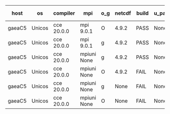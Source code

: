 

| host     | os       | compiler                              | mpi                      | o_g        | netcdf        | build       | u_pass          | u_fail          | s_pass            | s_fail            | e_pass             | e_fail             | nuopc_pass       | nuopc_fail       | artifacts link          |
|----------|----------|---------------------------------------|--------------------------|------------|---------------|-------------|-----------------|-----------------|-------------------|-------------------|--------------------|--------------------|------------------|------------------|-------------------------|
| gaeaC5 | Unicos | cce 20.0.0 | mpi 9.0.1  | O | 4.9.2  | PASS | None | None | None | None | None | None | None | None | <a href="https://github.com/esmf-org/esmf-test-artifacts/tree/b6c2c82c22a54752b5c92cc0c26e414055f33732/feature_porting/cce/20.0.0/O/mpi/9.0.1" target="_blank">b6c2c82</a> | 
| gaeaC5 | Unicos | cce 20.0.0 | mpi 9.0.1  | g | 4.9.2  | PASS | None | None | None | None | None | None | None | None | <a href="https://github.com/esmf-org/esmf-test-artifacts/tree/edfb2e30851890d9618cc64147ef2c59f08792eb/feature_porting/cce/20.0.0/g/mpi/9.0.1" target="_blank">edfb2e3</a> | 
| gaeaC5 | Unicos | cce 20.0.0 | mpiuni None  | g | 4.9.2  | PASS | None | None | None | None | None | None | None | None | <a href="https://github.com/esmf-org/esmf-test-artifacts/tree/f629ac64007f29c79d763f842f62ade0174cea88/feature_porting/cce/20.0.0/g/mpiuni/None" target="_blank">f629ac6</a> | 
| gaeaC5 | Unicos | cce 20.0.0 | mpiuni None  | O | 4.9.2  | FAIL | None | None | None | None | None | None | None | None | <a href="https://github.com/esmf-org/esmf-test-artifacts/tree/0bd9d1f9eb99a75f053814c912bf55299a7d5d42/feature_porting/cce/20.0.0/O/mpiuni/None" target="_blank">0bd9d1f</a> | 
| gaeaC5 | Unicos | cce 20.0.0 | mpiuni None  | g | None  | FAIL | None | None | None | None | None | None | None | None | <a href="https://github.com/esmf-org/esmf-test-artifacts/tree/a2b88647970b6b5b7614527c7f1e09cbc932d045/feature_porting/cce/20.0.0/g/mpiuni/None" target="_blank">a2b8864</a> | 
| gaeaC5 | Unicos | cce 20.0.0 | mpiuni None  | O | None  | FAIL | None | None | None | None | None | None | None | None | <a href="https://github.com/esmf-org/esmf-test-artifacts/tree/0bbcd77a1c40db47158cc879e49241913607cb69/feature_porting/cce/20.0.0/O/mpiuni/None" target="_blank">0bbcd77</a> | 
